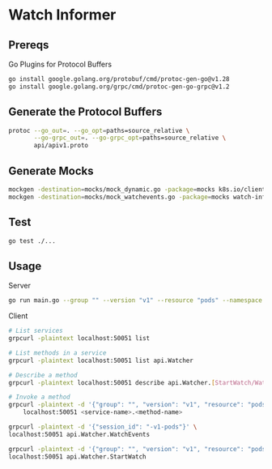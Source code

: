 # Watch Informer

## Prereqs

Go Plugins for Protocol Buffers  

```bash
go install google.golang.org/protobuf/cmd/protoc-gen-go@v1.28
go install google.golang.org/grpc/cmd/protoc-gen-go-grpc@v1.2
```

## Generate the Protocol Buffers

```bash
protoc --go_out=. --go_opt=paths=source_relative \
       --go-grpc_out=. --go-grpc_opt=paths=source_relative \
       api/apiv1.proto
```

## Generate Mocks
    
    
```bash
mockgen -destination=mocks/mock_dynamic.go -package=mocks k8s.io/client-go/dynamic Interface
mockgen -destination=mocks/mock_watchevents.go -package=mocks watch-informer/api Watcher_WatchEventsServer
```

## Test 

```bash
go test ./...  
```

## Usage  

Server  

```bash
go run main.go --group "" --version "v1" --resource "pods" --namespace "default"
```


Client

```bash
# List services
grpcurl -plaintext localhost:50051 list

# List methods in a service
grpcurl -plaintext localhost:50051 list api.Watcher

# Describe a method
grpcurl -plaintext localhost:50051 describe api.Watcher.[StartWatch/WatchEvents]

# Invoke a method
grpcurl -plaintext -d '{"group": "", "version": "v1", "resource": "pods", "namespace": "default"}' \
    localhost:50051 <service-name>.<method-name>

grpcurl -plaintext -d '{"session_id": "-v1-pods"}' \
localhost:50051 api.Watcher.WatchEvents

grpcurl -plaintext -d '{"group": "", "version": "v1", "resource": "pods", "namespace": "default"}' \
localhost:50051 api.Watcher.StartWatch
```

